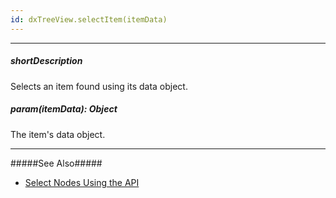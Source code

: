 ```yaml
---
id: dxTreeView.selectItem(itemData)
---
```

---
##### shortDescription
Selects an item found using its data object.

##### param(itemData): Object
The item's data object.

---
#####See Also#####
- [Select Nodes Using the API](/Documentation/Guide/Widgets/TreeView/Select_Nodes/#Using_the_API)